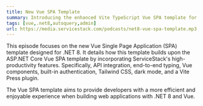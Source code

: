 ```yaml
---
title: New Vue SPA Template
summary: Introducing the enhanced Vite TypeScript Vue SPA template for .NET 8
tags: [vue,.net8,autoquery,admin]
url: https://media.servicestack.com/podcasts/net8-vue-spa-template.mp3
---
```


This episode focuses on the new Vue Single Page Application (SPA) template designed for .NET 8. 
It details how this template builds upon the ASP.NET Core Vue SPA template by incorporating 
ServiceStack's high-productivity features. Specifically, API integration, end-to-end typing, 
Vue components, built-in authentication, Tailwind CSS, dark mode, and a Vite Press plugin. 

The Vue SPA template aims to provide developers with a more efficient and enjoyable experience 
when building web applications with .NET 8 and Vue.